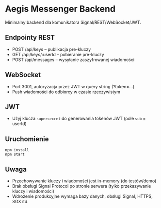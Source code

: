 # Aegis Messenger Backend

Minimalny backend dla komunikatora Signal/REST/WebSocket/JWT.

## Endpointy REST
- POST /api/keys – publikacja pre-kluczy
- GET /api/keys/:userId – pobieranie pre-kluczy
- POST /api/messages – wysyłanie zaszyfrowanej wiadomości

## WebSocket
- Port 3001, autoryzacja przez JWT w query string (?token=...)
- Push wiadomości do odbiorcy w czasie rzeczywistym

## JWT
- Użyj klucza `supersecret` do generowania tokenów JWT (pole `sub` = userId)

## Uruchomienie
```
npm install
npm start
```

## Uwaga
- Przechowywanie kluczy i wiadomości jest in-memory (do testów/demo)
- Brak obsługi Signal Protocol po stronie serwera (tylko przekazywanie kluczy i wiadomości)
- Wdrożenie produkcyjne wymaga bazy danych, obsługi Signal, HTTPS, SGX itd.
